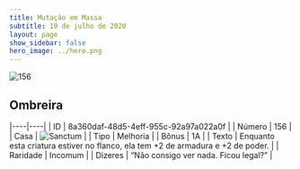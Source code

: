 ```yaml
---
title: Mutação em Massa
subtitle: 10 de julho de 2020
layout: page
show_sidebar: false
hero_image: ../hero.png
---
```


![156](https://cdn.keyforgegame.com/media/card_front/pt/479_156_F6GMMXCFJ9PC_pt.png)

## Ombreira

|----|----|
| ID | 8a360daf-48d5-4eff-955c-92a97a022a0f |
| Número | 156 |
| Casa | ![Sanctum](https://archonarcana.com/images/thumb/c/c7/Sanctum.png/22px-Sanctum.png "Santuário") |
| Tipo | Melhoria |
| Bônus | 1A |
| Texto | Enquanto esta criatura estiver no flanco, ela tem +2 de armadura   e +2 de poder. |
| Raridade | Incomum |
| Dizeres | “Não consigo ver nada. Ficou legal?” |
